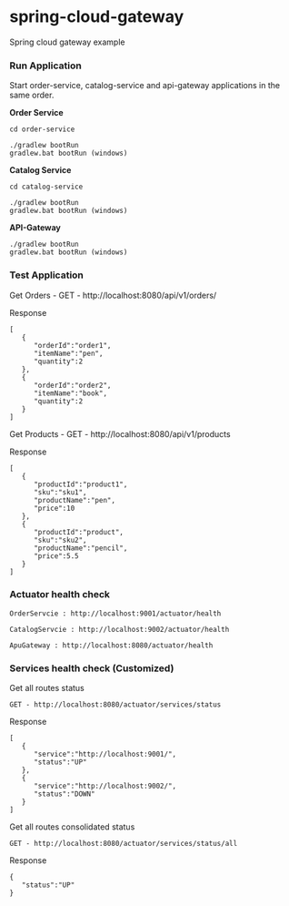 # spring-cloud-gateway
Spring cloud gateway example

### Run Application 
Start order-service, catalog-service and api-gateway applications in the same order.

**Order Service**
```
cd order-service

./gradlew bootRun
gradlew.bat bootRun (windows)
```

**Catalog Service**
```
cd catalog-service

./gradlew bootRun
gradlew.bat bootRun (windows)
```

**API-Gateway**
```
./gradlew bootRun
gradlew.bat bootRun (windows)

```

### Test Application 
Get Orders - GET - http://localhost:8080/api/v1/orders/  

Response
```
[
   {
      "orderId":"order1",
      "itemName":"pen",
      "quantity":2
   },
   {
      "orderId":"order2",
      "itemName":"book",
      "quantity":2
   }
]
```
Get Products - GET - http://localhost:8080/api/v1/products  

Response
```
[
   {
      "productId":"product1",
      "sku":"sku1",
      "productName":"pen",
      "price":10
   },
   {
      "productId":"product",
      "sku":"sku2",
      "productName":"pencil",
      "price":5.5
   }
]
```
### Actuator health check
```
OrderServcie : http://localhost:9001/actuator/health

CatalogServcie : http://localhost:9002/actuator/health

ApuGateway : http://localhost:8080/actuator/health
```


### Services health check (Customized)

Get all routes status
 
```
GET - http://localhost:8080/actuator/services/status
```

Response 
```
[
   {
      "service":"http://localhost:9001/",
      "status":"UP"
   },
   {
      "service":"http://localhost:9002/",
      "status":"DOWN"
   }
]
```

Get all routes consolidated status

```
GET - http://localhost:8080/actuator/services/status/all
```

Response 
```
{
   "status":"UP"
}
```
